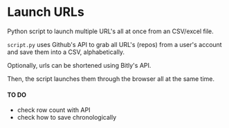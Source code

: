# Launch URLs

Python script to launch multiple URL's all at once from an CSV/excel file. 

`script.py` uses Github's API to grab all URL's (repos) from a user's account and save them into a CSV, alphabetically.

Optionally, urls can be shortened using Bitly's API.

Then, the script launches them through the browser all at the same time. 

#### TO DO

- check row count with API
- check how to save chronologically